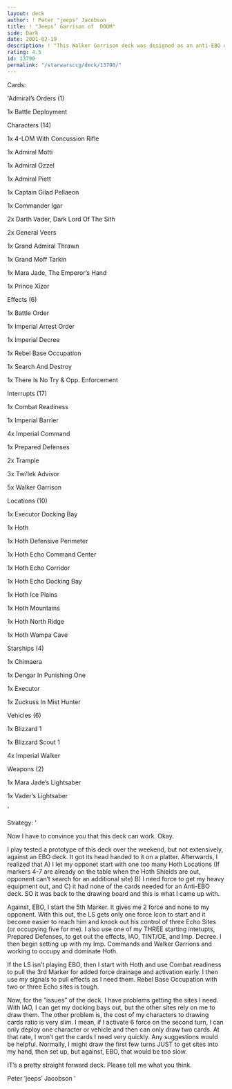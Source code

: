 ```yaml
---
layout: deck
author: ! Peter "jeeps" Jacobson
title: ! "Jeeps’ Garrison of  DOOM"
side: Dark
date: 2001-02-19
description: ! "This Walker Garrison deck was designed as an anti-EBO deck.  I have always wanted to make one.  Now that I have, I am curious as to what might make it better."
rating: 4.5
id: 13790
permalink: "/starwarsccg/deck/13790/"
---
```

Cards: 

'Admiral’s Orders (1)

   1x Battle Deployment


Characters (14)

   1x 4-LOM With Concussion Rifle

   1x Admiral Motti

   1x Admiral Ozzel

   1x Admiral Piett

   1x Captain Gilad Pellaeon

   1x Commander Igar

   2x Darth Vader, Dark Lord Of The Sith

   2x General Veers

   1x Grand Admiral Thrawn

   1x Grand Moff Tarkin

   1x Mara Jade, The Emperor’s Hand

   1x Prince Xizor


Effects (6)

   1x Battle Order

   1x Imperial Arrest Order

   1x Imperial Decree

   1x Rebel Base Occupation

   1x Search And Destroy

   1x There Is No Try & Opp. Enforcement


Interrupts (17)

   1x Combat Readiness

   1x Imperial Barrier

   4x Imperial Command

   1x Prepared Defenses

   2x Trample

   3x Twi’lek Advisor

   5x Walker Garrison


Locations (10)

   1x Executor Docking Bay

   1x Hoth

   1x Hoth Defensive Perimeter

   1x Hoth Echo Command Center 

   1x Hoth Echo Corridor

   1x Hoth Echo Docking Bay

   1x Hoth Ice Plains

   1x Hoth Mountains

   1x Hoth North Ridge

   1x Hoth Wampa Cave


Starships (4)

   1x Chimaera

   1x Dengar In Punishing One

   1x Executor

   1x Zuckuss In Mist Hunter


Vehicles (6)

   1x Blizzard 1

   1x Blizzard Scout 1

   4x Imperial Walker


Weapons (2)

   1x Mara Jade’s Lightsaber

   1x Vader’s Lightsaber

'

Strategy: '

Now I have to convince you that this deck can work.  Okay.


I play tested a prototype of this deck over the weekend, but not extensively, against an EBO deck.  It got its head handed to it on a platter.  Afterwards, I realized that A) I let my opponet start with one too many Hoth Locations (If markers 4-7 are already on the table when the Hoth Shields are out, opponent can’t search for an additional site) B) I need force to get my heavy equipment out, and C) it had none of the cards needed for an Anti-EBO deck.  SO it was back to the drawing board and this is what I came up with.


Against, EBO, I start the 5th Marker.  It gives me 2 force and none to my opponent.  With this out, the LS gets only one force Icon to start and it become easier to reach him and knock out his control of three Echo Sites (or occupying five for me).  I also use one of my THREE starting intetupts, Prepared Defenses, to get out the effects, IAO, TINT/OE, and Imp. Decree.  I then begin setting up with my Imp. Commands and Walker Garrions and working to occupy and dominate Hoth.


If the LS isn’t playing EBO, then I start with Hoth and use Combat readiness to pull the 3rd Marker for added force drainage and activation early.  I then use my signals to pull effects as I need them.  Rebel Base Occupation with two or three Echo sites is tough.  


Now, for the ”issues” of the deck.  I have problems getting the sites I need.  With IAO, I can get my docking bays out, but the other sites rely on me to draw them.  The other problem is, the cost of my characters to drawing cards ratio is very slim.  I mean, if I activate 6 force on the second turn, I can only deploy one character or vehicle and then can only draw two cards.  At that rate, I won’t get the cards I need very quickly.  Any suggestions would be helpful.  Normally, I might draw the first few turns JUST to get sites into my hand, then set up, but against, EBO, that would be too slow.


IT’s a pretty straight forward deck.  Please tell me what you think.


Peter ’jeeps’ Jacobson  '
